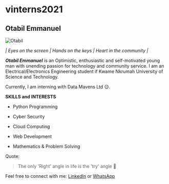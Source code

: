 # vinterns2021

## Otabil Emmanuel

![Otabil](https://www.datamavens.io/web/image/res.users/30/image_128?unique=1a2305e)

_| Eyes on the screen | Hands on the keys | Heart in the community |_

**_Otabil Emmanuel_** is an Optimistic, enthusiastic and self-motivated young man with unending passion for technology and community service. I am an Electrical/Electronics Engineering student if Kwame Nkrumah University of Science and Technology. 

Currently, I am interning with Data Mavens Ltd 😉.

**SKILLS and INTERESTS**

* Python Programming

* Cyber Security

* Cloud Computing 

* Web Development

* Mathematics & Problem Solving

Quote: 
> The only 'Right' angle in life is the 'try' angle 🔺

Feel free to connect with me:  [LinkedIn](https://www.linkedin.com/in/emmanuelotabil)  or  [WhatsApp](wa.me/+233275444079)

